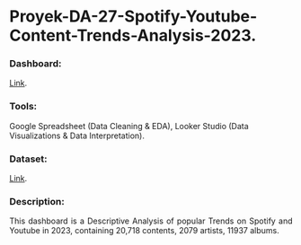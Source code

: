 # Proyek-DA-27-Spotify-Youtube-Content-Trends-Analysis-2023.
### Dashboard: 
[Link](https://lookerstudio.google.com/u/0/reporting/109ee37c-6901-46e5-a71e-cdb7d5affd3f/page/iW59D).
### Tools:
Google Spreadsheet (Data Cleaning & EDA), Looker Studio (Data Visualizations & Data Interpretation).
### Dataset: 
[Link](https://www.kaggle.com/datasets/salvatorerastelli/spotify-and-youtube).
### Description:
<p align="justify"> This dashboard is a Descriptive Analysis of popular Trends on Spotify and Youtube in 2023, containing 20,718 contents, 2079 artists, 11937 albums. </p>
